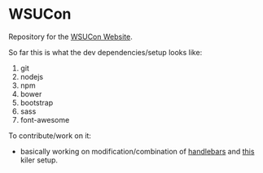 # WSUCon

Repository for the [WSUCon Website](http://wsucon.wsu.edu/).

So far this is what the dev dependencies/setup looks like:
1. git
2. nodejs
3. npm
4. bower
5. bootstrap
6. sass
7. font-awesome

To contribute/work on it:
* basically working on modification/combination of [handlebars](https://www.npmjs.com/package/gulp-handlebars) and [this](http://ericlbarnes.com/setting-gulp-bower-bootstrap-sass-fontawesome/) kiler setup.
